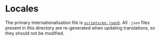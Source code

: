 # Locales

The primary internationalisation file is
[`scripts/en.json5`](./scripts/en.json5). All `.json` files present in this
directory are re-generated when updating translations, so they should not be
modified.
